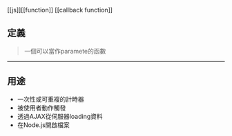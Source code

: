 [[js]][[function]] [[callback function]] 
## 定義
 >一個可以當作paramete的函數
---
## 用途  
- 一次性或可重複的計時器
-   被使用者動作觸發
-   透過AJAX從伺服器loading資料
-   在Node.js開啟檔案